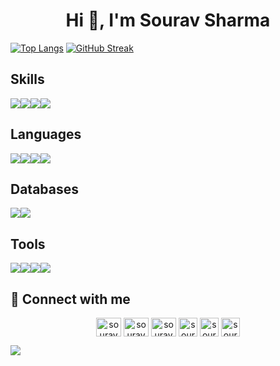 <h1 align="center">Hi 👋, I'm Sourav Sharma</h1>

[![Top Langs](https://github-readme-stats.vercel.app/api/top-langs/?username=neoneww)](https://github.com/neoneww/github-readme-stats)  [![GitHub Streak](http://github-readme-streak-stats.herokuapp.com?user=neoneww&theme=shades-of-purple&hide_border=true)](https://git.io/streak-stats)
<!-- [![Ashutosh's github activity graph](https://activity-graph.herokuapp.com/graph?username=neoneww&bg_color=ffffff&color=0011fa&line=491c6d&point=006eff&area=true&hide_border=true)](https://github.com/ashutosh00710/github-readme-activity-graph) -->
## Skills
<div style="display:flex;flex-direction:row">
<img src="https://img.shields.io/badge/Node.js-43853D?style=for-the-badge&logo=node-dot-js&logoColor=white" />
<img src="https://img.shields.io/badge/npm-CB3837?style=for-the-badge&logo=npm&logoColor=white" />
<img src="https://img.shields.io/badge/Yarn-2C8EBB?style=for-the-badge&logo=yarn&logoColor=white" />
<img src="https://img.shields.io/badge/Express.js-000000?style=for-the-badge&logo=express&logoColor=white" />
</div>

## Languages
<div style="display:flex;flex-direction:row">
    <img src="https://img.shields.io/badge/JavaScript-F7DF1E?style=for-the-badge&logo=javascript&logoColor=black" />
    <img src="https://img.shields.io/badge/C-00599C?style=for-the-badge&logo=c&logoColor=white" />
    <img src="https://img.shields.io/badge/C%2B%2B-00599C?style=for-the-badge&logo=c%2B%2B&logoColor=white" />
    <img src="https://img.shields.io/badge/Java-ED8B00?style=for-the-badge&logo=java&logoColor=white" />
</div>

## Databases
<div style="display:flex;flex-direction:row">
    <img src="https://img.shields.io/badge/MongoDB-4EA94B?style=for-the-badge&logo=mongodb&logoColor=white" />
    <img src="https://img.shields.io/badge/MySQL-00000F?style=for-the-badge&logo=mysql&logoColor=white" />
</div>

## Tools
<div style="display:flex;flex-direction:row">
    <img src="https://img.shields.io/badge/Git-F05032?style=for-the-badge&logo=git&logoColor=white" />
    <img src="https://img.shields.io/badge/Postman-FF6C37?style=for-the-badge&logo=Postman&logoColor=white" />
    <img src="https://img.shields.io/badge/Linux-FCC624?style=for-the-badge&logo=linux&logoColor=black" />
    <img src="https://img.shields.io/badge/Heroku-430098?style=for-the-badge&logo=heroku&logoColor=white" />
</div>

## 🔗 Connect with me
<p align="center">
<a href="https://www.linkedin.com/in/sourav-sharma-376a7a187/" target="blank"><img align="center" src="https://raw.githubusercontent.com/rahuldkjain/github-profile-readme-generator/master/src/images/icons/Social/linked-in-alt.svg" alt="sourav" height="30" width="40" /></a>
<a href="https://www.instagram.com/souravsharma651/" target="blank"><img align="center" src="https://raw.githubusercontent.com/rahuldkjain/github-profile-readme-generator/master/src/images/icons/Social/instagram.svg" alt="sourav" height="30" width="40" /></a>
<a href="https://leetcode.com/neoneww/" target="blank"><img align="center" src="https://raw.githubusercontent.com/rahuldkjain/github-profile-readme-generator/master/src/images/icons/Social/leet-code.svg" alt="sourav" height="30" width="40" /></a>
<a href="https://binarysearch.com/@/sourav190" target="blank"><img align="center" src="https://binarysearch.com/favicon.ico" alt="sourav" height="30" width="30" /></a>
<a href="https://www.codechef.com/users/neonew" target="blank"><img align="center" src="https://cdn.icon-icons.com/icons2/2530/PNG/512/codechef_button_icon_151902.png" alt="sourav" height="30" width="30" /></a>
<a href="mailto:souraavat@gmail.com" target="blank"><img align="center" src="https://img.icons8.com/color/48/000000/gmail-new.png" alt="sourav" height="30" width="30" /></a>
</p>

![](https://komarev.com/ghpvc/?username=neoneww)
<!---
neoneww/neoneww is a ✨ special ✨ repository because its `README.md` (this file) appears on your GitHub profile.
You can click the Preview link to take a look at your changes.
- 👀 I’m interested in ...
- 🌱 I’m currently learning ...
- 📫 How to reach me ...
--->
